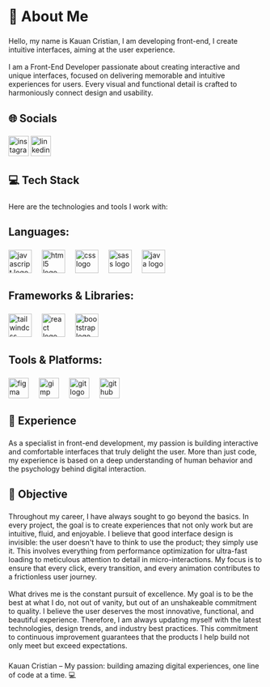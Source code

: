 <h1 align="left">💫 About Me</h1>

###

<p align="left">Hello, my name is Kauan Cristian, I am developing front-end, I create intuitive interfaces, aiming at the user experience.<br><br>I am a Front-End Developer passionate about creating interactive and unique interfaces, focused on delivering memorable and intuitive experiences for users. Every visual and functional detail is crafted to harmoniously connect design and usability.</p>

###

<h2 align="left">🌐 Socials</h2>

###

<div align="left">
  <a href="https://www.instagram.com/kauanxrs_/"><img src="https://img.shields.io/static/v1?message=Instagram&logo=instagram&label=&color=E4405F&logoColor=white&labelColor=&style=for-the-      badge" height="40" alt="instagram logo"  /></a>

  <img src="https://img.shields.io/static/v1?message=LinkedIn&logo=linkedin&label=&color=0077B5&logoColor=white&labelColor=&style=for-the-badge" height="40" alt="linkedin logo"  />
  
</div>

###

<p align="left"></p>

###

<h2 align="left">💻 Tech Stack</h2>

###

<p align="left">Here are the technologies and tools I work with:</p>

###

<h2 align="left">Languages:</h2>

###

<div align="left">
  <img src="https://img.shields.io/badge/JavaScript-F7DF1E?logo=javascript&logoColor=black&style=for-the-badge" height="46" alt="javascript logo"  />
  <img width="12" />
  <img src="https://img.shields.io/badge/HTML5-E34F26?logo=html5&logoColor=white&style=for-the-badge" height="46" alt="html5 logo"  />
  <img width="12" />
  <img src="https://img.shields.io/badge/CSS-1572B6?logo=css&logoColor=white&style=for-the-badge" height="46" alt="css logo"  />
  <img width="12" />
  <img src="https://img.shields.io/badge/Sass-CC6699?logo=sass&logoColor=black&style=for-the-badge" height="46" alt="sass logo"  />
  <img width="12" />
  <img src="https://cdn.jsdelivr.net/gh/devicons/devicon/icons/java/java-original.svg" height="46" alt="java logo"  />
</div>

###

<h2 align="left">Frameworks & Libraries:</h2>

###

<div align="left">
  <img src="https://img.shields.io/badge/Tailwind CSS-06B6D4?logo=tailwindcss&logoColor=black&style=for-the-badge" height="46" alt="tailwindcss logo"  />
  <img width="12" />
  <img src="https://img.shields.io/badge/React-61DAFB?logo=react&logoColor=black&style=for-the-badge" height="46" alt="react logo"  />
  <img width="12" />
  <img src="https://img.shields.io/badge/Bootstrap-7952B3?logo=bootstrap&logoColor=white&style=for-the-badge" height="46" alt="bootstrap logo"  />
</div>

###

<h2 align="left">Tools & Platforms:</h2>

###

<div align="left">
  <img src="https://img.shields.io/badge/Figma-F24E1E?logo=figma&logoColor=white&style=for-the-badge" height="40" alt="figma logo"  />
  <img width="12" />
  <img src="https://img.shields.io/badge/GIMP-5C5543?logo=gimp&logoColor=white&style=for-the-badge" height="40" alt="gimp logo"  />
  <img width="12" />
  <img src="https://img.shields.io/badge/Git-F05032?logo=git&logoColor=white&style=for-the-badge" height="40" alt="git logo"  />
  <img width="12" />
  <img src="https://img.shields.io/badge/GitHub-181717?logo=github&logoColor=white&style=for-the-badge" height="40" alt="github logo"  />
</div>

###

<h2 align="left">🧠 Experience</h2>

###

<p align="left">As a specialist in front-end development, my passion is building interactive and comfortable interfaces that truly delight the user. More than just code, my experience is based on a deep understanding of human behavior and the psychology behind digital interaction.</p>

###

<h2 align="left">🚀 Objective</h2>

###

<p align="left">Throughout my career, I have always sought to go beyond the basics. In every project, the goal is to create experiences that not only work but are intuitive, fluid, and enjoyable. I believe that good interface design is invisible: the user doesn't have to think to use the product; they simply use it. This involves everything from performance optimization for ultra-fast loading to meticulous attention to detail in micro-interactions. My focus is to ensure that every click, every transition, and every animation contributes to a frictionless user journey.<br><br>What drives me is the constant pursuit of excellence. My goal is to be the best at what I do, not out of vanity, but out of an unshakeable commitment to quality. I believe the user deserves the most innovative, functional, and beautiful experience. Therefore, I am always updating myself with the latest technologies, design trends, and industry best practices. This commitment to continuous improvement guarantees that the products I help build not only meet but exceed expectations.</p>

###

<p align="left">Kauan Cristian – My passion: building amazing digital experiences, one line of code at a time. 💻</p>

###
